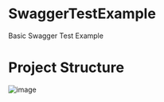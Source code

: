 # SwaggerTestExample
 Basic Swagger Test Example

# Project Structure
![image](https://user-images.githubusercontent.com/41667882/143197429-42672cbb-2000-4e77-8fa7-b30facfbbe64.png)
